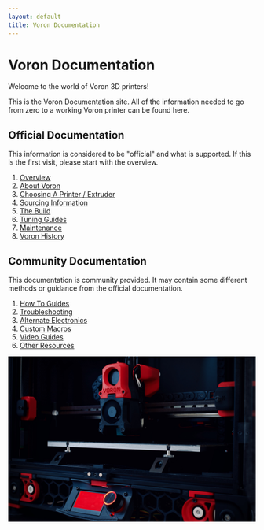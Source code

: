 ```yaml
---
layout: default
title: Voron Documentation
---
```


# Voron Documentation

Welcome to the world of Voron 3D printers!

This is the Voron Documentation site. All of the information needed to go from zero to a working Voron printer can be found here.

## Official Documentation

This information is considered to be "official" and what is supported.  If this is the first visit, please start with the overview.

1. [Overview](./official/index.md)
2. [About Voron](./official/about.md)
3. [Choosing A Printer / Extruder](./official/hardware/index.md)
4. [Sourcing Information](./official/sourcing.md)
5. [The Build](./official/build/index.md)
6. [Tuning Guides](./official/tuning/index.md)
7. [Maintenance](./official/maintenance/index.md)
8. [Voron History](./official/history.md)

## Community Documentation

This documentation is community provided.  It may contain some different methods or guidance from the official documentation.

1. [How To Guides](./community/howto/index.md)
2. [Troubleshooting](./community/troubleshooting/index.md)
3. [Alternate Electronics](./community/electronics/index.md)
4. [Custom Macros](./community/macros/index.md)
5. [Video Guides](./community/video_guides.md)
6. [Other Resources](./community/resources.md)

![](./official/hardware/images/Voron2.jpg)
